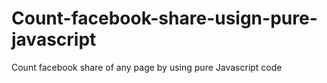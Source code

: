 # Count-facebook-share-usign-pure-javascript
Count facebook share of any page by using pure Javascript code
